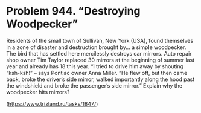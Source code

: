 # Problem 944. “Destroying Woodpecker”

Residents of the small town of Sullivan, New York (USA), found themselves in a zone of disaster and destruction brought by... a simple woodpecker. The bird that has settled here mercilessly destroys car mirrors. Auto repair shop owner Tim Taylor replaced 30 mirrors at the beginning of summer last year and already has 18 this year. “I tried to drive him away by shouting “ksh-ksh!” – says Pontiac owner Anna Miller. “He flew off, but then came back, broke the driver’s side mirror, walked importantly along the hood past the windshield and broke the passenger’s side mirror.” Explain why the woodpecker hits mirrors?

(https://www.trizland.ru/tasks/1847/)